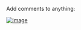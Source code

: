 Add comments to anything:
 
 [![image](http://image-comments.sojs.dev/comments/11)](http://image-comments.sojs.dev/comment/11)

